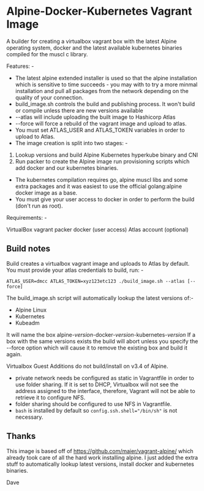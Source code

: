 # Alpine-Docker-Kubernetes Vagrant Image

A builder for creating a virtualbox vagrant box with the latest Alpine operating system, docker and the latest available kubernetes binaries compiled for the muscl c library.

Features: -
* The latest alpine extended installer is used so that the alpine installation which is sensitive to time succeeds - you may with to try a more minmal installation and pull all packages from the network depending on the quality of your connection.
* build_image.sh controls the build and publishing process.  It won't build or compile unless there are new versions available
 * \-\-atlas will include uploading the built image to Hashicorp Atlas
 * \-\-force will force a rebuild of the vagrant image and upload to atlas.
 * You must set ATLAS_USER and ATLAS_TOKEN variables in order to upload to Atlas. 
* The image creation is split into two stages: -
 1) Lookup versions and build Alpine Kubernetes hyperkube binary and CNI
 2) Run packer to create the Alpine image run provisioning scripts which add docker and our kubernetes binaries.
* The kubernetes compilation requires go, alpine muscl libs and some extra packages and it was easiest to use the official golang:alpine docker image as a base.
 * You must give your user access to docker in order to perform the build (don't run as root).

Requirements: -

VirtualBox
vagrant
packer
docker (user access)
Atlas account (optional)

## Build notes

Build creates a virtualbox vagrant image and uploads to Atlas by default.
You must provide your atlas credentials to build, run: -

```
ATLAS_USER=dmcc ATLAS_TOKEN=xyz123etc123 ./build_image.sh --atlas [--force]
```

The build_image.sh script will automatically lookup the latest versions of:-

* Alpine Linux
* Kubernetes
* Kubeadm

It will name the box alpine-_version_-docker-_version_-kubernetes-_version_
If a box with the same versions exists the build will abort unless you specify the --force option 
which will cause it to remove the existing box and build it again.

Virtualbox Guest Additions do not build/install on v3.4 of Alpine.

* private network needs be configured as static in Vagrantfile in order to use folder sharing. If it is set to DHCP, Virtualbox will not see the address assigned to the interface, therefore, Vagrant will not be able to retrieve it to configure NFS.
* folder sharing should be configured to use NFS in Vagrantfile.
* `bash` is installed by default so `config.ssh.shell="/bin/sh"` is not necessary.

## Thanks

This image is based off of https://github.com/maier/vagrant-alpine/ which already took care of all the hard work installing alpine.  I just added the extra stuff to automatically lookup latest versions, install docker and kubernetes binaries.


Dave
